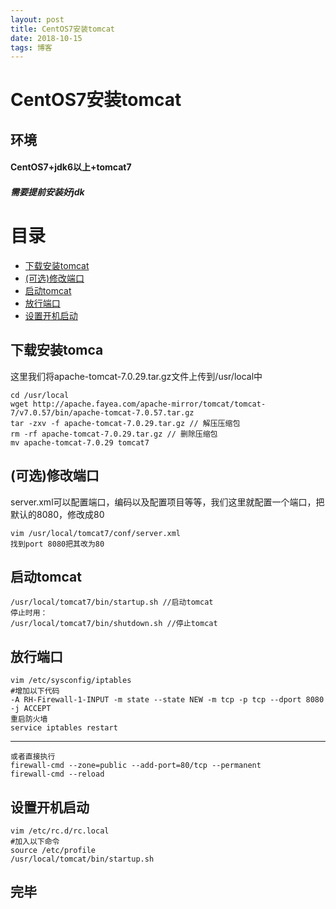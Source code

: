 ```yaml
---
layout: post
title: CentOS7安装tomcat
date: 2018-10-15 
tags: 博客 
---
```


# CentOS7安装tomcat

## 环境

#### CentOS7+jdk6以上+tomcat7

##### 需要提前安装好jdk
 
# 目录


* [下载安装tomcat](#n1)
* [(可选)修改端口](#n2)
* [启动tomcat](#n3)
* [放行端口](#n4)
* [设置开机启动](#n5)



## <a name="n1"></a>下载安装tomca

这里我们将apache-tomcat-7.0.29.tar.gz文件上传到/usr/local中

	cd /usr/local
	wget http://apache.fayea.com/apache-mirror/tomcat/tomcat-7/v7.0.57/bin/apache-tomcat-7.0.57.tar.gz
	tar -zxv -f apache-tomcat-7.0.29.tar.gz // 解压压缩包
	rm -rf apache-tomcat-7.0.29.tar.gz // 删除压缩包
	mv apache-tomcat-7.0.29 tomcat7

## <a name="n1"></a>(可选)修改端口

server.xml可以配置端口，编码以及配置项目等等，我们这里就配置一个端口，把默认的8080，修改成80

	vim /usr/local/tomcat7/conf/server.xml
	找到port 8080把其改为80

## <a name="n1"></a>启动tomcat
	/usr/local/tomcat7/bin/startup.sh //启动tomcat
	停止时用：
 	/usr/local/tomcat7/bin/shutdown.sh //停止tomcat

## <a name="n1"></a>放行端口
	vim /etc/sysconfig/iptables
	#增加以下代码
	-A RH-Firewall-1-INPUT -m state --state NEW -m tcp -p tcp --dport 8080 -j ACCEPT
	重启防火墙
	service iptables restart
***
	或者直接执行
	firewall-cmd --zone=public --add-port=80/tcp --permanent
	firewall-cmd --reload

## <a name="n1"></a>设置开机启动
	vim /etc/rc.d/rc.local
	#加入以下命令
	source /etc/profile
	/usr/local/tomcat/bin/startup.sh

## 完毕
